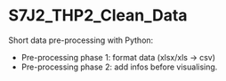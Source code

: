 # S7J2_THP2_Clean_Data

Short data pre-processing with Python:

- Pre-processing phase 1: format data (xlsx/xls -> csv)
- Pre-processing phase 2: add infos before visualising.
